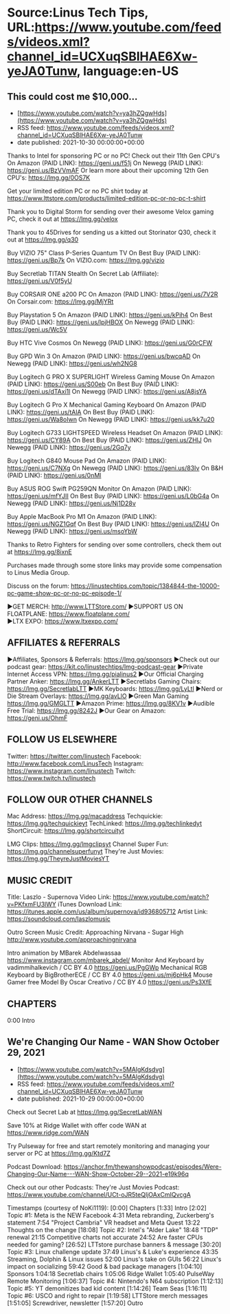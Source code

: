 # Source:Linus Tech Tips, URL:https://www.youtube.com/feeds/videos.xml?channel_id=UCXuqSBlHAE6Xw-yeJA0Tunw, language:en-US

## This could cost me $10,000...
 - [https://www.youtube.com/watch?v=ya3hZQgwHds](https://www.youtube.com/watch?v=ya3hZQgwHds)
 - RSS feed: https://www.youtube.com/feeds/videos.xml?channel_id=UCXuqSBlHAE6Xw-yeJA0Tunw
 - date published: 2021-10-30 00:00:00+00:00

Thanks to Intel for sponsoring PC or no PC! Check out their 11th Gen CPU's
On Amazon (PAID LINK): https://geni.us/f51j
On Newegg (PAID LINK): https://geni.us/BzVVmAF
Or learn more about their upcoming 12th Gen CPU's: https://lmg.gg/0OS7K

Get your limited edition PC or no PC shirt today at https://www.lttstore.com/products/limited-edition-pc-or-no-pc-t-shirt

Thank you to Digital Storm for sending over their awesome Velox gaming PC, check it out at https://lmg.gg/velox

Thank you to 45Drives for sending us a kitted out Storinator Q30, check it out at https://lmg.gg/q30

Buy VIZIO 75" Class P-Series Quantum TV
On Best Buy (PAID LINK): https://geni.us/Bp7k
On VIZIO.com: https://lmg.gg/vizio

Buy Secretlab TITAN Stealth
On Secret Lab (Affiliate): https://geni.us/V0f5yU 

Buy CORSAIR ONE a200 PC
On Amazon (PAID LINK): https://geni.us/7V2R
On Corsair.com: https://lmg.gg/MjYRt

Buy Playstation 5
On Amazon (PAID LINK): https://geni.us/kPih4
On Best Buy (PAID LINK): https://geni.us/lpjHBOX
On Newegg (PAID LINK): https://geni.us/Wc5V

Buy HTC Vive Cosmos
On Newegg (PAID LINK): https://geni.us/G0rCFW

Buy GPD Win 3
On Amazon (PAID LINK): https://geni.us/bwcqAD
On Newegg (PAID LINK): https://geni.us/wh2NG8

Buy Logitech G PRO X SUPERLIGHT Wireless Gaming Mouse
On Amazon (PAID LINK): https://geni.us/S00eb
On Best Buy (PAID LINK): https://geni.us/dTAxi1l
On Newegg (PAID LINK): https://geni.us/A8jsYA

Buy Logitech G Pro X Mechanical Gaming Keyboard
On Amazon (PAID LINK): https://geni.us/tAlA
On Best Buy (PAID LINK): https://geni.us/Wa8oIwn
On Newegg (PAID LINK): https://geni.us/kk7u20

Buy Logitech G733 LIGHTSPEED Wireless Headset
On Amazon (PAID LINK): https://geni.us/CY89A
On Best Buy (PAID LINK): https://geni.us/ZHlJ
On Newegg (PAID LINK): https://geni.us/2Gq7y

Buy Logitech G840 Mouse Pad
On Amazon (PAID LINK): https://geni.us/C7NXg
On Newegg (PAID LINK): https://geni.us/83Iv
On B&H (PAID LINK): https://geni.us/0nMl

Buy ASUS ROG Swift PG259QN Monitor
On Amazon (PAID LINK): https://geni.us/mfYJII
On Best Buy (PAID LINK): https://geni.us/L0bG4a
On Newegg (PAID LINK): https://geni.us/Nj1D28v

Buy Apple MacBook Pro M1
On Amazon (PAID LINK): https://geni.us/NGZ1Gqf
On Best Buy (PAID LINK): https://geni.us/lZI4U
On Newegg (PAID LINK): https://geni.us/msoYbW

Thanks to Retro Fighters for sending over some controllers, check them out at https://lmg.gg/8ixnE

Purchases made through some store links may provide some compensation to Linus Media Group.

Discuss on the forum: https://linustechtips.com/topic/1384844-the-10000-pc-game-show-pc-or-no-pc-episode-1/


►GET MERCH: http://www.LTTStore.com/
►SUPPORT US ON FLOATPLANE: https://www.floatplane.com/  
►LTX EXPO: https://www.ltxexpo.com/   

AFFILIATES & REFERRALS
---------------------------------------------------
►Affiliates, Sponsors & Referrals: https://lmg.gg/sponsors
►Check out our podcast gear: https://kit.co/linustechtips/lmg-podcast-gear
►Private Internet Access VPN: https://lmg.gg/pialinus2
►Our Official Charging Partner Anker: https://lmg.gg/AnkerLTT
►Secretlabs Gaming Chairs: https://lmg.gg/SecretlabLTT
►MK Keyboards: https://lmg.gg/LyLtl
►Nerd or Die Stream Overlays: https://lmg.gg/avLlO
►Green Man Gaming https://lmg.gg/GMGLTT
►Amazon Prime: https://lmg.gg/8KV1v
►Audible Free Trial: https://lmg.gg/8242J
►Our Gear on Amazon: https://geni.us/OhmF

FOLLOW US ELSEWHERE
---------------------------------------------------  
Twitter: https://twitter.com/linustech
Facebook: http://www.facebook.com/LinusTech
Instagram: https://www.instagram.com/linustech
Twitch: https://www.twitch.tv/linustech

FOLLOW OUR OTHER CHANNELS
---------------------------------------------------  
Mac Address: https://lmg.gg/macaddress
Techquickie: https://lmg.gg/techquickieyt
TechLinked: https://lmg.gg/techlinkedyt
ShortCircuit: https://lmg.gg/shortcircuityt

LMG Clips: https://lmg.gg/lmgclipsyt
Channel Super Fun: https://lmg.gg/channelsuperfunyt
They're Just Movies: https://lmg.gg/TheyreJustMoviesYT

MUSIC CREDIT
---------------------------------------------------  
Title: Laszlo - Supernova
Video Link: https://www.youtube.com/watch?v=PKfxmFU3lWY
iTunes Download Link: https://itunes.apple.com/us/album/supernova/id936805712
Artist Link: https://soundcloud.com/laszlomusic

Outro Screen Music Credit: Approaching Nirvana - Sugar High http://www.youtube.com/approachingnirvana

Intro animation by MBarek Abdelwassaa https://www.instagram.com/mbarek_abdel/
Monitor And Keyboard by vadimmihalkevich / CC BY 4.0  https://geni.us/PgGWp
Mechanical RGB Keyboard by BigBrotherECE / CC BY 4.0 https://geni.us/mj6pHk4
Mouse Gamer free Model By Oscar Creativo / CC BY 4.0 https://geni.us/Ps3XfE

CHAPTERS
---------------------------------------------------  
0:00 Intro

## We're Changing Our Name - WAN Show October 29, 2021
 - [https://www.youtube.com/watch?v=5MAlgKdsdvg](https://www.youtube.com/watch?v=5MAlgKdsdvg)
 - RSS feed: https://www.youtube.com/feeds/videos.xml?channel_id=UCXuqSBlHAE6Xw-yeJA0Tunw
 - date published: 2021-10-29 00:00:00+00:00

Check out Secret Lab at https://lmg.gg/SecretLabWAN

Save 10% at Ridge Wallet with offer code WAN at https://www.ridge.com/WAN

Try Pulseway for free and start remotely monitoring and managing your server or PC at https://lmg.gg/Ktd7Z

Podcast Download: https://anchor.fm/thewanshowpodcast/episodes/Were-Changing-Our-Name---WAN-Show-October-29--2021-e19k96q

Check out our other Podcasts:
They're Just Movies Podcast: https://www.youtube.com/channel/UCt-oJR5teQIjOAxCmIQvcgA

Timestamps (courtesy of NoKi1119):
[0:00] Chapters
[1:33] Intro
[2:02] Topic #1: Meta is the NEW Facebook
    4:31 Meta rebranding, Zuckerberg's statement
    7:54 "Project Cambria" VR headset and Meta Quest
    13:22 Thoughts on the change
[18:08] Topic #2: Intel's "Alder Lake"
    18:48 "TDP" renewal
    21:15 Competitive charts not accurate
    24:52 Are faster CPUs needed for gaming?
[26:52] LTTstore purchase banners & message
[30:20] Topic #3: Linux challenge update
    37:49 Linus's & Luke's experience
    43:35 Streaming, Dolphin & Linux issues
    52:00 Linus's take on GUIs
    56:22 Linux's impact on socializing
    59:42 Good & bad package managers
[1:04:10] Sponsors
    1:04:18 Secretlab chairs
    1:05:06 Ridge Wallet
    1:05:40 PulseWay Remote Monitoring
[1:06:37] Topic #4: Nintendo's N64 subscription
[1:12:13] Topic #5: YT demonitizes bad kid content
[1:14:26] Team Seas
[1:16:11] Topic #6: USCO and right to repair
[1:19:58] LTTStore merch messages
[1:51:05] Screwdriver, newsletter
[1:57:20] Outro

